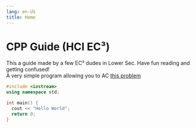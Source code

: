 ```yaml
---
lang: en-US
title: Home
---
```

# CPP Guide (HCI EC³)
This a guide made by a few EC³ dudes in Lower Sec. Have fun reading and getting confused!
<br>
A very simple program allowing you to AC [this problem](https://codebreaker.xyz/problem/helloworld)
```cpp
#include <iostream>
using namespace std;

int main() {
  cout << "Hello World";
  return 0;
}
```